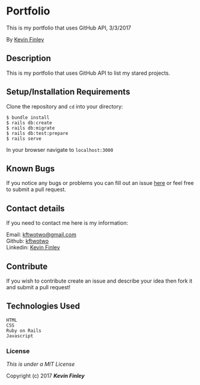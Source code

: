 # Portfolio

 This is my portfolio that uses GitHub API, 3/3/2017

 By [Kevin Finley](http://www.kfinley.com)

## Description

This is my portfolio that uses GitHub API to list my stared projects.

## Setup/Installation Requirements

Clone the repository and `cd` into your directory:
```
$ bundle install
$ rails db:create
$ rails db:migrate
$ rails db:test:prepare
$ rails serve
```
In your browser navigate to `localhost:3000`
## Known Bugs

If you notice any bugs or problems you can fill out an issue [here](http://www.github.com/kftwotwo/portfolio/issues) or feel free to submit a pull request.

## Contact details
If you need to contact me here is my information:

Email: kftwotwo@gmail.com<br>
Github: [kftwotwo](https://www.github.com/kftwotwo)<br>
Linkedin: [Kevin Finley](https://www.linkedin.com/in/kftwotwo/)

## Contribute

If you wish to contribute create an issue and describe your idea then fork it and submit a pull request!

## Technologies Used
```
HTML
CSS
Ruby on Rails
Javascript
```
### License

*This is under a MIT License*

Copyright (c) 2017 **_Kevin Finley_**
